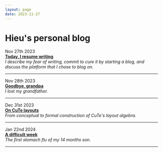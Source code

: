 ```yaml
---
layout: page
date: 2023-11-27
---
```


# Hieu's personal blog

Nov 27th 2023
<br>
[**Today, I resume writing**](./today_i_resume_writing)
<br>
*I describe my fear of writing, commit to cure it by starting a blog, and
discuss the platform that I chose to blog on.*
<hr>

Nov 28th 2023
<br>
[**Goodbye, grandpa**](./goodbye_grandpa)
<br>
*I lost my grandfather.*
<hr>

Dec 31st 2023
<br>
[**On CuTe layouts**](./on_cute_layouts)
<br>
*From conceptual to formal construction of CuTe's layout algebra.*
<hr>

Jan 22nd 2024
<br>
[**A difficult week**](./a_difficult_week)
<br>
*The first stomach flu of my 14 months son.*
<hr>
